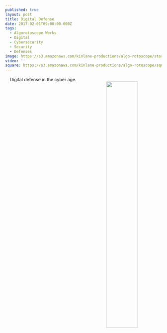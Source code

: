 ```yaml
---
published: true
layout: post
title: Digital Defense
date: 2017-02-01T09:00:00.000Z
tags:
  - Algorotoscope Works
  - Digital
  - Cybersecurity
  - Security
  - Defenses
image: https://s3.amazonaws.com/kinlane-productions/algo-rotoscope/stories/castle-on-hill-edinburgh_blue_circuit.JPG
video: ''
square: https://s3.amazonaws.com/kinlane-productions/algo-rotoscope/square/castle-on-hill-edinburgh_blue_circuit_square.jpg
---
```

<p align="center"><img src="{{ page.image }}" width="45%" align="right" style="padding: 15px;" /></p>
<center>Digital defense in the cyber age.</center>

